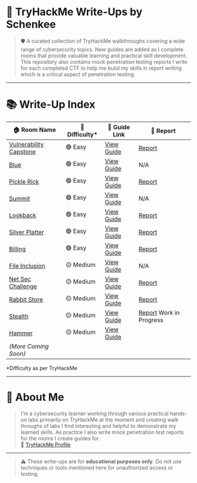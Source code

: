 # 🧠 TryHackMe Write-Ups by Schenkee

> 🛡️ A curated collection of TryHackMe walkthroughs covering a wide range of cybersecurity topics. New guides are added as I complete rooms that provide valuable learning and practical skill development. This repository also contains mock penetration testing reports I write for each completed CTF to help me build my skills in report writing which is a critical aspect of penetration testing.  

---

# 📚 Write-Up Index

| 🏠 Room Name              | 🎯 Difficulty* | 📘 Guide Link                        | 📄 Report |  
|---------------------------|----------------|---------------------------------------|---------------------------------------|
| [Vulnerability Capstone](https://tryhackme.com/room/vulnerabilitycapstone)  | 🟢 Easy | [View Guide](https://github.com/Schenkee/TryHackMe-Guides/blob/main/Vulnerability_Capstone/Vulnerability_Capstone.md) | [Report](https://github.com/Schenkee/TryHackMe-Guides/blob/main/Reports/Vulnerability_Capstone_report.md) |  
| [Blue](https://tryhackme.com/room/blue)  | 🟢 Easy | [View Guide](https://github.com/Schenkee/TryHackMe-Guides/blob/main/Blue/Blue.md) | N/A |  
| [Pickle Rick](https://tryhackme.com/room/picklerick) | 🟢 Easy | [View Guide](https://github.com/Schenkee/TryHackMe-Guides/blob/main/Pickle_Rick/Pickle_Rick.md) | [Report](https://github.com/Schenkee/TryHackMe-Guides/blob/main/Reports/Pickle_Rick_report.md) |    
| [Summit](https://tryhackme.com/room/summit) |🟢 Easy | [View Guide](https://github.com/Schenkee/TryHackMe-Guides/blob/main/Summit/Summit.md) | N/A |  
| [Lookback](https://tryhackme.com/room/lookback)  | 🟢 Easy | [View Guide](https://github.com/Schenkee/TryHackMe-Guides/blob/main/Lookback/Lookback.md) | [Report](https://github.com/Schenkee/TryHackMe-Guides/blob/main/Reports/Lookback_report.md) |  
| [Silver Platter](https://tryhackme.com/room/silverplatter)  | 🟢 Easy | [View Guide](https://github.com/Schenkee/TryHackMe-Guides/blob/main/Silver_Platter/Silver_Platter.md) | [Report](https://github.com/Schenkee/TryHackMe-Guides/blob/main/Reports/Silver_Platter_report.md) |    
| [Billing](https://tryhackme.com/room/billing)  | 🟢 Easy | [View Guide](https://github.com/Schenkee/TryHackMe-Guides/blob/main/Billing/Billing.md) | [Report](https://github.com/Schenkee/TryHackMe-Guides/blob/main/Reports/Billing_report.md) |  
| [File Inclusion](https://tryhackme.com/room/fileinc)            | 🟡 Medium     | [View Guide](https://github.com/Schenkee/TryHackMe-Guides/blob/main/File_Inclusion/File_Inclusion.md)   | N/A |  
| [Net Sec Challenge](https://tryhackme.com/room/netsecchallenge) |  🟡 Medium   | [View Guide](https://github.com/Schenkee/TryHackMe-Guides/blob/main/Net_Sec_Challenge/Net_Sec_Challenge.md)| [Report](https://github.com/Schenkee/TryHackMe-Guides/blob/main/Reports/Net_Sec_Challenge_report.md) |  
| [Rabbit Store](https://tryhackme.com/room/rabbitstore) |  🟡 Medium   | [View Guide](https://github.com/Schenkee/TryHackMe-Guides/tree/main/Rabbit_Store) | [Report](https://github.com/Schenkee/TryHackMe-Guides/blob/main/Reports/Rabbit_Store_report.md) |    
| [Stealth](https://tryhackme.com/room/stealth) |  🟡 Medium   | [View Guide](https://github.com/Schenkee/TryHackMe-Guides/blob/main/Stealth/Stealth.md) | [Report](https://github.com/Schenkee/TryHackMe-Guides/blob/main/Reports/Stealth_report.md) Work in Progress |   
| [Hammer](https://tryhackme.com/room/hammer) |  🟡 Medium   | [View Guide]() |  |   
| *(More Coming Soon)*      |               |                                       |
  
*Difficulty as per TryHackMe
  
---

# 👤 About Me

> I'm a cybersecurity learner working through various practical hands-on labs primarily on TryHackMe at the moment and creating walk throughs of labs I find interesting and helpful to demonstrate my learned skills. As practice I also write mock penetration test reports for the rooms I create guides for.   
🔗 [TryHackMe Profile](https://tryhackme.com/p/schenkee)  

---

> ⚠️ These write-ups are for **educational purposes only**. Do not use techniques or tools mentioned here for unauthorized access or testing.

